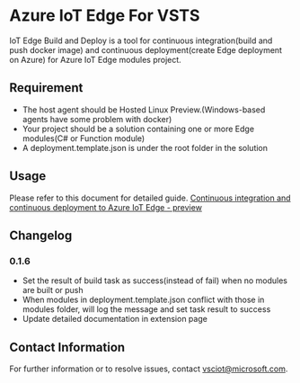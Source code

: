 # Azure IoT Edge For VSTS
IoT Edge Build and Deploy is a tool for continuous integration(build and push docker image) and continuous deployment(create Edge deployment on Azure) for Azure IoT Edge modules project.

## Requirement
* The host agent should be Hosted Linux Preview.(Windows-based agents have some problem with docker)
* Your project should be a solution containing one or more Edge modules(C# or Function module)
* A deployment.template.json is under the root folder in the solution

## Usage
Please refer to this document for detailed guide.
[Continuous integration and continuous deployment to Azure IoT Edge - preview](https://docs.microsoft.com/en-us/azure/iot-edge/how-to-ci-cd)

## Changelog
### 0.1.6
+ Set the result of build task as success(instead of fail) when no modules are built or push
+ When modules in deployment.template.json conflict with those in modules folder, will log the message and set task result to success
+ Update detailed documentation in extension page 

## Contact Information
For further information or to resolve issues, contact vsciot@microsoft.com.
